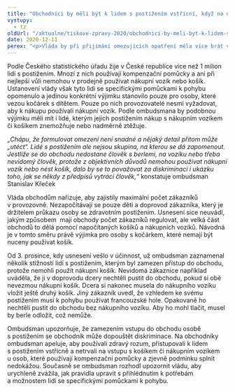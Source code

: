```yaml
---
title: "Obchodníci by měli být k lidem s postižením vstřícní, když na ně vláda zapomněla s výjimkou"
vystupy:
  - tz
oldUrl: "/aktualne/tiskove-zpravy-2020/obchodnici-by-meli-byt-k-lidem-s-postizenim-vstricni-kdyz-na-ne-vlada-zapomnela-s-vyji"
date: 2020-12-11
perex: "<p>Vláda by při přijímání omezujících opatření měla více brát v úvahu specifické situace, zvažovat dopady omezení na různé skupiny osob a dopředu stanovit nezbytné výjimky. Podle ombudsmana je závažným opomenutím, že v případě maloobchodního prodeje sice vláda stanovila výjimku pro osoby s kočárkem, které nesmí být nuceny používat nákupní vozík, ale podobnou výjimku nemají lidé s postižením používající kompenzační pomůcky. Ombudsman se v této věci obrací na vládu, ale především apeluje na obchodníky, aby k lidem s postižením přistupovali vstřícně a nebránili jim ve vstupu do provozovny, pokud nemohou kvůli svému postižení používat nákupní vozík nebo košík.</p>"
---
```


<!-- imported from the old website -->

<p>Podle Českého statistického úřadu žije v České republice více než 1 milion lidí s postižením. Mnozí z nich používají kompenzační pomůcky a ani při nejlepší vůli nemohou v prodejně používat nákupní vozík nebo košík. Ustanovení vlády však tyto lidi se specifickými pomůckami k pohybu opomenulo a jedinou konkrétní výjimku stanovilo pouze pro osoby, které vezou kočárek s dítětem. Pouze po nich provozovatelé nesmí vyžadovat, aby k nákupu používali nákupní vozík. Podle ombudsmana by podobnou výjimku měli mít i lidé, kterým jejich postižením nákup s nákupním vozíkem či košíkem znemožňuje nebo nadměrně ztěžuje.</p> <p><i>„Chápu, že formulovat omezení není snadné a nějaký detail přitom může „utéct“. Lidé s postižením ale nejsou skupina, na kterou se dá zapomenout. Jestliže se do obchodu nedostane člověk s berlemi, na vozíku nebo třeba nevidomý člověk, protože z objektivních důvodů nemohou používat nákupní vozík nebo nést košík, dalo by se to považovat za diskriminaci i ukázku toho, jak se někdy z předpisů vytrácí člověk,“</i> konstatuje ombudsman Stanislav Křeček</p> <p>Vláda obchodům nařizuje, aby zajistily maximální počet zákazníků v provozovně. Nezapočítávají se pouze děti a doprovod zákazníka, který je držitelem průkazu osoby se zdravotním postižením. Usnesení sice neuvádí, jakým způsobem  mají obchody počet zákazníků regulovat, ale velká část obchodů to dělá pomocí napočítaných košíků a nákupních vozíků. Návodná je v tomto směru právě výjimka pro osoby s kočárkem, které nemají být nuceny používat košík.</p> <p>Od 3. prosince, kdy usnesení vešlo v účinnost, už ombudsman zaznamenal několik stížností lidí s postižením, kterým byl zamezen přístup do obchodu, protože nemohli použít nákupní košík. Nevidomá zákaznice například uváděla, že ji v doprovodu dcery nechtěli pustit do obchodu, pokud si obě nevezmou nákupní košík. Dcera si nakonec musela do nákupního vozíku vložit ještě druhý košík. Jiný zákazník uvedl, že vzhledem ke svému postižením musí k pohybu používat francouzské hole. Opakovaně ho nechtěli pustit do obchodu bez nákupního vozíku. Aby ho mohl tlačit, musel by berle odložit, což nemůže.</p> <p>Ombudsman upozorňuje, že zamezením vstupu do obchodu osobě s postižením se obchodník může dopouštět diskriminace. Na obchodníky ombudsman apeluje, aby používali zdravý rozum, přistupovali k lidem s postižením vstřícně a netrvali na vstupu s košíkem či nákupním vozíkem u osob, které používají kompenzační pomůcky a zjevně podmínku splnit nedokážou. Současně se ombudsman rozhodl upozornit vládu, aby urychleně zvážila, jak pravidla upravit s přihlédnutím k potřebám a možnostem lidí se specifickými pomůckami k pohybu.</p>
